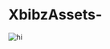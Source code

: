 # XbibzAssets-
![hi](https://github.com/Habibzz01/XbibzAssets-/releases/download/Nexo444/54d7302c08408339574b95b9a911c51a.gif)
